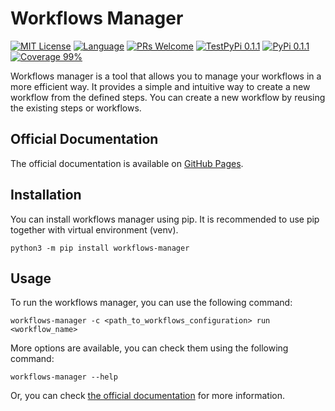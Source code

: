 # Workflows Manager

<!-- [START BADGES] -->
<!-- Please keep comment here to allow auto update -->
[![MIT License](https://img.shields.io/badge/License-MIT-yellow.svg?style=for-the-badge)](https://github.com/dl1998/workflows-manager/blob/main/LICENSE)
[![Language](https://img.shields.io/badge/Language-Python-blue?style=for-the-badge&logo=python)](https://www.python.org/)
[![PRs Welcome](https://img.shields.io/badge/PRs-Welcome-brightgreen.svg?style=for-the-badge)](https://github.com/dl1998/workflows-manager/pulls)
[![TestPyPi 0.1.1](https://img.shields.io/badge/TestPyPi-0.1.1-brightgreen.svg?style=for-the-badge)](https://test.pypi.org/project/workflows-manager/)
[![PyPi 0.1.1](https://img.shields.io/badge/PyPi-0.1.1-brightgreen.svg?style=for-the-badge)](https://pypi.org/project/workflows-manager/)
[![Coverage 99%](https://img.shields.io/badge/Coverage-99%25-green.svg?style=for-the-badge)](https://codecov.io/gh/dl1998/workflows-manager)
<!-- [END BADGES] -->

Workflows manager is a tool that allows you to manage your workflows in a more efficient way. It provides a simple and
intuitive way to create a new workflow from the defined steps. You can create a new workflow by reusing the existing
steps or workflows.

## Official Documentation

The official documentation is available on [GitHub Pages](https://dl1998.github.io/workflows-manager/).

## Installation

You can install workflows manager using pip. It is recommended to use pip together with virtual environment (venv).

```shell
python3 -m pip install workflows-manager
```

## Usage

To run the workflows manager, you can use the following command:

```shell
workflows-manager -c <path_to_workflows_configuration> run <workflow_name>
```

More options are available, you can check them using the following command:

```shell
workflows-manager --help
```

Or, you can check [the official documentation](https://dl1998.github.io/workflows-manager/latest/setup/cli/) for more
information.

